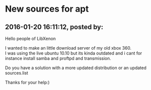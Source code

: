 # New sources for apt

## 2016-01-20 16:11:12, posted by: <Unknown User>

Hello people of LibXenon  
   
 I wanted to make an little download server of my old xbox 360.  
 I was using the live ubuntu 10.10 but its kinda outdated and i cant for instance install samba and proftpd and transmission.  
   
 Do you have a solution with a more updated distribution or an updated sources.list  
   
 Thanks for your help:)